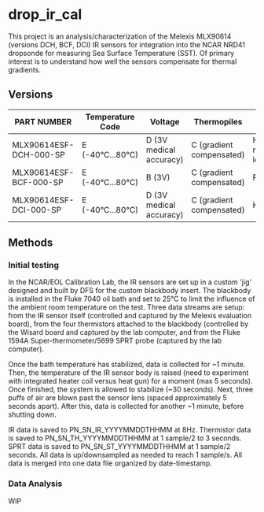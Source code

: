 # drop_ir_cal
This project is an analysis/characterization of the Melexis MLX90614 (versions DCH, BCF, DCI) IR sensors for integration into the NCAR NRD41 dropsonde for measuring Sea Surface Temperature (SST). Of primary interest is to understand how well the sensors compensate for thermal gradients.

## Versions
|PART NUMBER           |Temperature Code|Voltage                |Thermopiles             |FOV                     |
|----------------------|----------------|-----------------------|------------------------|------------------------|
|MLX90614ESF-DCH-000-SP|E (-40°C...80°C)|D (3V medical accuracy)|C (gradient compensated)|H (12°, refractive lens)|
|MLX90614ESF-BCF-000-SP|E (-40°C...80°C)|B (3V)                 |C (gradient compensated)|F (10°)                 |
|MLX90614ESF-DCI-000-SP|E (-40°C...80°C)|D (3V medical accuracy)|C (gradient compensated)|H (5°)                  |

## Methods

### Initial testing
In the NCAR/EOL Calibration Lab, the IR sensors are set up in a custom 'jig' designed and built by DFS for the custom blackbody insert. The blackbody is installed in the Fluke 7040 oil bath and set to 25°C to limit the influence of the ambient room temperature on the test. Three data streams are setup: from the IR sensor itself (controlled and captured by the Melexis evaluation board), from the four thermistors attached to the blackbody (controlled by the Wisard board and captured by the lab computer, and from the Fluke 1594A Super-thermometer/5699 SPRT probe (captured by the lab computer).

Once the bath temperature has stabilized, data is collected for ~1 minute. Then, the temperature of the IR sensor body is raised (need to experiment with integrated heater coil versus heat gun) for a moment (max 5 seconds). Once finished, the system is allowed to stabilize (~30 seconds). Next, three puffs of air are blown past the sensor lens (spaced approximately 5 seconds apart). After this, data is collected for another ~1 minute, before shutting down.

IR data is saved to PN_SN_IR_YYYYMMDDTHHMM at 8Hz. Thermistor data is saved to PN_SN_TH_YYYYMMDDTHHMM at 1 sample/2 to 3 seconds. SPRT data is saved to PN_SN_ST_YYYYMMDDTHHMM at 1 sample/2 seconds. All data is up/downsampled as needed to reach 1 sample/s. All data is merged into one data file organized by date-timestamp.

### Data Analysis
WIP
